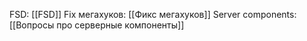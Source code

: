 FSD: [[FSD]]
Fix мегахуков: [[Фикс мегахуков]]
Server components: [[Вопросы про серверные компоненты]]